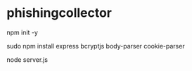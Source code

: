 # phishingcollector

npm init -y

sudo npm install express bcryptjs body-parser cookie-parser

node server.js
